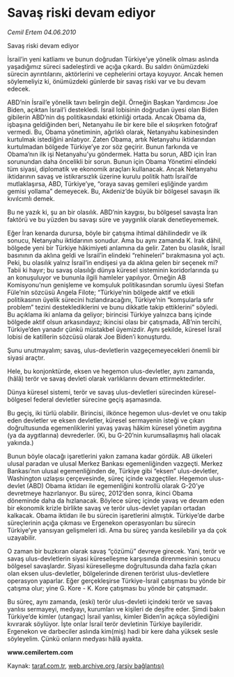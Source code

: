 # Savaş riski devam ediyor  

*Cemil Ertem 04.06.2010*

<div class="yazi">
<p>Savaş riski devam ediyor  <br/></p>
<p>İsrail’in yeni katliamı ve bunun doğrudan Türkiye’ye yönelik olması aslında yaşadığımız süreci sadeleştirdi ve açığa çıkardı. Bu saldırı önümüzdeki sürecin ayrıntılarını, aktörlerini ve cephelerini ortaya koyuyor. Ancak hemen söylemeliyiz ki, önümüzdeki günlerde bir savaş riski var ve bu devam edecek.</p>
<p>ABD’nin İsrail’e yönelik tavrı belirgin değil. Örneğin Başkan Yardımcısı Joe Biden, açıktan İsrail’i destekledi. İsrail lobisinin doğrudan üyesi olan Biden gibilerin ABD’nin dış politikasındaki etkinliği ortada. Ancak Obama da, işbaşına geldiğinden beri, Netanyahu ile bir kere bile el sıkışırken fotoğraf vermedi. Bu, Obama yönetiminin, ağırlıklı olarak, Netanyahu kabinesinden kurtulmak istediğini anlatıyor. Zaten Obama, artık Netanyahu iktidarından kurtulmadan bölgede Türkiye’ye zor söz geçirir. Bunun farkında ve Obama’nın ilk işi Netanyahu’yu göndermek. Hatta bu sorun, ABD için İran sorunundan daha öncelikli bir sorun. Bunun için Obama Yönetimi elindeki tüm siyasi, diplomatik ve ekonomik araçları kullanacak. Ancak Netanyahu iktidarının savaş ve istikrarsızlık üzerine kurulu politik hattı İsrail’de mutlaklaşırsa, ABD, Türkiye’ye, “oraya savaş gemileri eşliğinde yardım gemisi yollama” demeyecek. Bu, Akdeniz’de büyük bir bölgesel savaşın ilk kıvılcımlı demek.</p>
<p>Bu ne yazık ki, şu an bir olasılık. ABD’nin kaygısı, bu bölgesel savaşta İran faktörü ve bu yüzden bu savaşı süre ve yaygınlık olarak denetleyememek.</p>
<p>Eğer İran kenarda durursa, böyle bir çatışma ihtimal dâhilindedir ve ilk sonucu, Netanyahu iktidarının sonudur. Ama bu aynı zamanda K. Irak dâhil, bölgede yeni bir Türkiye hâkimiyeti anlamına da gelir. Zaten bu olasılık, İsrail basınının da aklına geldi ve İsrail’in elindeki “rehineleri” bırakmasına yol açtı. Peki, bu olasılık yalnız İsrail’in endişesi ya da aklına gelen bir seçenek mi? Tabii ki hayır; bu savaş olasılığı dünya küresel sisteminin koridorlarında şu an konuşuluyor ve bununla ilgili hamleler yapılıyor. Örneğin AB Komisyonu’nun genişleme ve komşuluk politikasından sorumlu üyesi Stefan Füle’nin sözcüsü Angela Filote; “Türkiye’nin bölgede aktif ve etkili politikasının üyelik sürecini hızlandıracağını, Türkiye’nin “komşularla sıfır problem” tezini desteklediklerini ve bunu dikkatle takip ettiklerini” söyledi. Bu açıklama iki anlama da geliyor; birincisi Türkiye yalnızca barış içinde bölgede aktif olsun arkasındayız; ikincisi olası bir çatışmada, AB’nin tercihi, Türkiye’den yanadır çünkü müstakbel üyemizdir. Aynı şekilde, küresel İsrail lobisi de katillerin sözcüsü olarak Joe Biden’i konuşturdu.</p>
<p>Şunu unutmayalım; savaş, ulus-devletlerin vazgeçemeyecekleri önemli bir siyasi araçtır.</p>
<p>Hele, bu konjonktürde, eksen ve hegemon ulus-devletler, aynı zamanda, (hâlâ) terör ve savaş devleti olarak varlıklarını devam ettirmektedirler.</p>
<p>Dünya küresel sistemi, terör ve savaş ulus-devletleri sürecinden küresel-bölgesel federal devletler sürecine geçiş aşamasında.</p>
<p>Bu geçiş, iki türlü olabilir. Birincisi, ilkönce hegemon ulus-devlet ve onu takip eden devletler ve eksen devletler, küresel sermayenin isteği ve çıkarı doğrultusunda egemenliklerini yavaş yavaş hâkim küresel yönetim aygıtına (ya da aygıtlarına) devrederler. (Ki, bu G-20’nin kurumsallaşmış hali olacak yakında.)</p>
<p>Bunun böyle olacağı işaretlerini yakın zamana kadar gördük. AB ülkeleri ulusal paradan ve ulusal Merkez Bankası egemenliğinden vazgeçti. Merkez Bankası’nın ulusal egemenliğinden de, Türkiye gibi “eksen” ulus-devletler, Washington uzlaşısı çerçevesinde, süreç içinde vazgeçtiler. Hegemon ulus-devlet (ABD) Obama iktidarı ile egemenliğini kontrollü olarak G-20’ye devretmeye hazırlanıyor. Bu süreç, 2012’den sonra, ikinci Obama döneminde daha da hızlanacak. Böylece süreç içinde yavaş ve devam eden bir ekonomik krizle birlikte savaş ve terör ulus-devlet yapıları ortadan kalkacak. Obama iktidarı ile bu sürecin işaretlerini almıştık. Türkiye’de darbe süreçlerinin açığa çıkması ve Ergenekon operasyonları bu sürecin Türkiye’ye yansıyan gelişmeleri idi. Ama bu süreç yarıda kesilebilir ya da çok uzayabilir.</p>
<p>O zaman bir buzkıran olarak savaş “çözümü” devreye girecek. Yani, terör ve savaş ulus-devletlerin siyasi küreselleşme karşısında direnmesinin sonucu bölgesel savaşlardır. Siyasi küreselleşme doğrultusunda daha fazla çıkarı olan eksen ulus-devletler, bölgelerinde direnen terörist ulus-devletlere operasyon yaparlar. Eğer gerçekleşirse Türkiye-İsrail çatışması bu yönde bir çatışma olur; yine G. Kore - K. Kore çatışması bu yönde bir çatışmadır.</p>
<p>Bu süreç, aynı zamanda, (eski) terör ulus-devleti içindeki terör ve savaş  yanlısı sermayeyi, medyayı, kurumları ve kişileri de deşifre eder. Şimdi bakın Türkiye’de kimler (utangaç) İsrail yanlısı, kimler Biden’in açıkça söylediğini kıvırarak söylüyor. İşte onlar İsrail terör devletinin Türkiye bayileridir. Ergenekon ve darbeciler aslında kim(miş) hadi bir kere daha yüksek sesle söyleyelim. Çünkü onların medyası hâlâ ayakta.</p>
<p><b>www.cemilertem.com</b></p></div>

Kaynak: [taraf.com.tr](http://www.taraf.com.tr:80/cemil-ertem/makale-savas-riski-devam-ediyor.htm), [web.archive.org (arşiv bağlantısı)](http://web.archive.org/web/20100606205444/http://www.taraf.com.tr:80/cemil-ertem/makale-savas-riski-devam-ediyor.htm)

